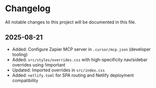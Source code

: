 # Changelog

All notable changes to this project will be documented in this file.

## 2025-08-21

- Added: Configure Zapier MCP server in `.cursor/mcp.json` (developer tooling)
- Added: `src/styles/overrides.css` with high-specificity nav/sidebar overrides using !important
- Updated: Imported overrides in `src/index.css`
- Added: `netlify.toml` for SPA routing and Netlify deployment compatibility


